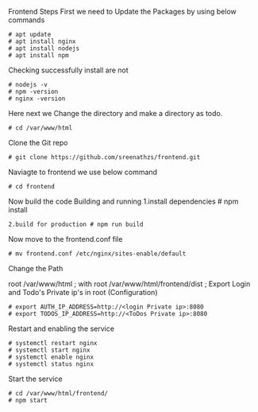 Frontend Steps
First we need to Update the Packages by using below commands

    # apt update
    # apt install nginx
    # apt install nodejs
    # apt install npm
Checking successfully install are not

    # nodejs -v
    # npm -version
    # nginx -version
Here next we Change the directory and make a directory as todo.

    # cd /var/www/html
Clone the Git repo

    # git clone https://github.com/sreenathzs/frontend.git

Naviagte to frontend we use below command

    # cd frontend
Now build the code Building and running 
    1.install dependencies # npm install

    2.build for production # npm run build

Now move to the frontend.conf file

    # mv frontend.conf /etc/nginx/sites-enable/default
Change the Path

root /var/www/html ;  with  root /var/www/html/frontend/dist ;
Export Login and Todo's Private ip's in root (Configuration)

    # export AUTH_IP_ADDRESS=http://<login Private ip>:8080
    # export TODOS_IP_ADDRESS=http://<ToDos Private ip>:8080
Restart and enabling the service

    # systemctl restart nginx
    # systemctl start nginx
    # systemctl enable nginx
    # systemctl status nginx
Start the service

    # cd /var/www/html/frontend/
    # npm start 
